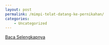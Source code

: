```yaml
---
layout: post
permalink: /mimpi-telat-datang-ke-pernikahan/
categories:
    - Uncategorized
---
```


[Baca Selengkapnya](/05)
